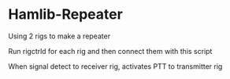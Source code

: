 # Hamlib-Repeater

Using 2 rigs to make a repeater

Run rigctrld for each rig and then connect them with this script


When signal detect to receiver rig, activates PTT to transmitter rig
